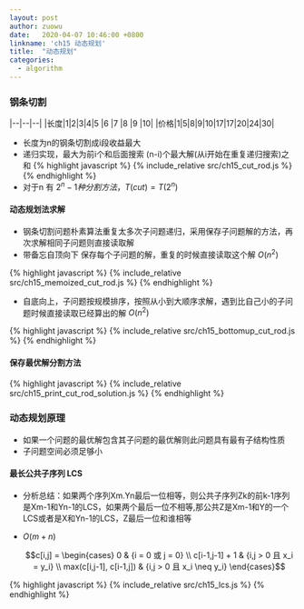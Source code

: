 ```yaml
---
layout: post
author: zuowu
date:   2020-04-07 10:46:00 +0800
linkname: 'ch15 动态规划'
title:  "动态规划"
categories:
  - algorithm 
---
```


### 钢条切割

|--|--|--|
|长度|1|2|3|4|5 |6 |7 |8 |9 |10|
|价格|1|5|8|9|10|17|17|20|24|30|    

 * 长度为n的钢条切割成i段收益最大
 * 递归实现，最大为前i个和后面搜索 (n-i)个最大解(从i开始在重复递归搜索)之和
{% highlight javascript %}
    {% include_relative src/ch15_cut_rod.js %}
{% endhighlight %}
 * 对于n 有 $2^n-1 种分割方法，T(cut) = T(2^n)$

#### 动态规划法求解
 * 钢条切割问题朴素算法重复太多次子问题递归，采用保存子问题解的方法，再次求解相同子问题则直接读取解
 * 带备忘自顶向下 保存每个子问题的解，重复的时候直接读取这个解 $O(n^2)$

{% highlight javascript %}
    {% include_relative src/ch15_memoized_cut_rod.js %}
{% endhighlight %}

 * 自底向上，子问题按规模排序，按照从小到大顺序求解，遇到比自己小的子问题时候直接读取已经算出的解 $O(n^2)$

{% highlight javascript %}
    {% include_relative src/ch15_bottomup_cut_rod.js %}
{% endhighlight %}

#### 保存最优解分割方法

{% highlight javascript %}
    {% include_relative src/ch15_print_cut_rod_solution.js %}
{% endhighlight %}

### 动态规划原理
 * 如果一个问题的最优解包含其子问题的最优解则此问题具有最有子结构性质
 * 子问题空间必须足够小

#### 最长公共子序列 LCS
 * 分析总结：如果两个序列Xm.Yn最后一位相等，则公共子序列Zk的前k-1序列是Xm-1和Yn-1的LCS，如果两个最后一位不相等,那公共Z是Xm-1和Y的一个LCS或者是X和Yn-1的LCS，Z最后一位和谁相等
 * $O(m+n)$

    $$c[i,j] = \begin{cases} 0 & {i = 0 或 j = 0} \\ c[i-1,j-1] + 1 & {i,j > 0 且 x_i = y_i} \\ max(c[i,j-1], c[i-1,j]) & {i,j > 0 且 x_i \neq y_i} \end{cases}$$

{% highlight javascript %}
    {% include_relative src/ch15_lcs.js %}
{% endhighlight %}